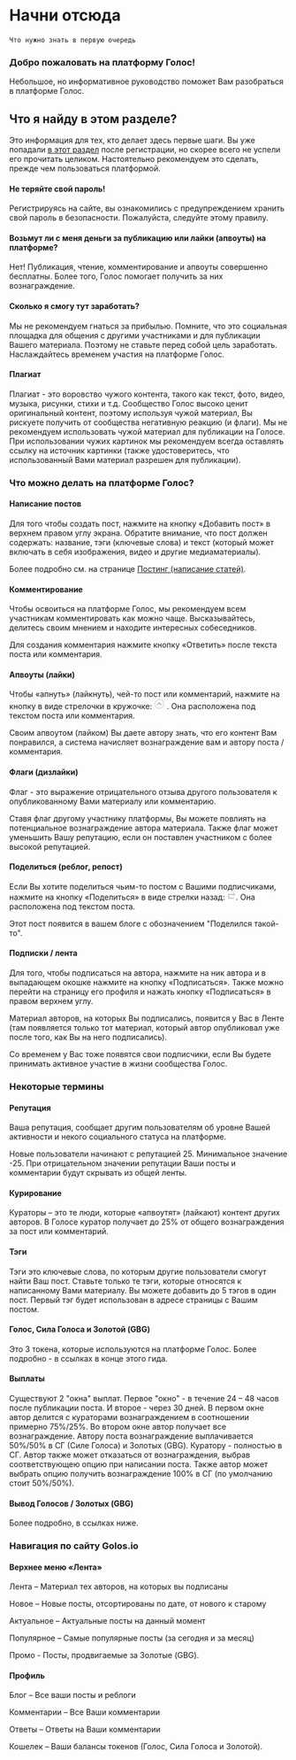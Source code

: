 # Начни отсюда
    Что нужно знать в первую очередь

<!-- toc -->

### Добро пожаловать на платформу Голос!
Небольшое, но информативное руководство поможет Вам разобраться в платформе Голос.

## Что я найду в этом разделе?

Это информация для тех, кто делает здесь первые шаги.
Вы уже попадали [в этот раздел](https://golos.io/welcome) после регистрации, но скорее всего не успели его прочитать целиком. Настоятельно рекомендуем это сделать, прежде чем пользоваться платформой.

#### Не теряйте свой пароль!
Регистрируясь на сайте, вы ознакомились с предупреждением хранить свой пароль в безопасности.
Пожалуйста, следуйте этому правилу.

#### Возьмут ли с меня деньги за публикацию или лайки (апвоуты) на платформе?
Нет! Публикация, чтение, комментирование и апвоуты совершенно бесплатны. Более того, Голос помогает получить за них вознаграждение.

#### Сколько я смогу тут заработать?
Мы не рекомендуем гнаться за прибылью. Помните, что это социальная площадка для общения с другими участниками и для публикации Вашего материала. Поэтому не ставьте перед собой цель заработать. Наслаждайтесь временем участия на платформе Голос.

#### Плагиат
Плагиат - это воровство чужого контента, такого как текст, фото, видео, музыка, рисунки, стихи и т.д.
Сообщество Голос высоко ценит оригинальный контент, поэтому используя чужой материал, Вы рискуете получить от сообщества негативную реакцию (и флаги).
Мы не рекомендуем использовать чужой материал для публикации на Голосе.
При использовании чужих картинок мы рекомендуем всегда оставлять ссылку на источник картинки (также удостоверитесь, что использованный Вами материал разрешен для публикации).

### Что можно делать на платформе Голос?
#### Написание постов
Для того чтобы создать пост, нажмите на кнопку «Добавить пост» в верхнем правом углу экрана. Обратите внимание, что пост должен содержать: название, тэги (ключевые слова) и текст (который может включать в себя изображения, видео и другие медиаматериалы). 

Более подробно см. на странице [Постинг (написание статей)](/2-rewards/posting_rewards.html).

#### Комментирование
Чтобы освоиться на платформе Голос, мы рекомендуем всем участникам комментировать как можно чаще. Высказывайтесь, делитесь своим мнением и находите интересных собеседников.

Для создания комментария нажмите кнопку «Ответить» после текста поста или комментария.

#### Апвоуты (лайки)
Чтобы «апнуть» (лайкнуть), чей-то пост или комментарий, нажмите на кнопку в виде стрелочки в кружочке:  ![](/assets/upvote.jpg) . Она расположена под текстом поста или комментария. 

Своим апвоутом (лайком) Вы даете автору знать, что его контент Вам понравился, а система начисляет вознаграждение вам и автору поста / комментария.

#### Флаги (дизлайки)
Флаг - это выражение отрицательного отзыва другого пользователя к опубликованному Вами материалу или комментарию.

Ставя флаг другому участнику платформы, Вы можете повлиять на потенциальное вознаграждение автора материала. Также флаг может уменьшить Вашу репутацию, если он поставлен участником с более высокой репутацией.

#### Поделиться (реблог, репост)
Если Вы хотите поделиться чьим-то постом с Вашими подписчиками, нажмите на кнопку «Поделиться» в виде стрелки назад: ![](/assets/reblog.jpg).  Она расположена под текстом поста. 

Этот пост появится в вашем блоге с обозначением "Поделился такой-то".

#### Подписки / лента
Для того, чтобы подписаться на автора, нажмите на ник автора и в выпадающем окошке нажмите на кнопку «Подписаться». Также можно перейти на страницу его профиля и нажать кнопку «Подписаться» в правом верхнем углу.
 
Материал авторов, на которых Вы подписались, появится у Вас в Ленте (там появляется только тот материал, который автор опубликовал уже после того, как Вы на него подписались).

Со временем у Вас тоже появятся свои подписчики, если Вы будете принимать активное участие в жизни сообщества Голос.

### Некоторые термины

#### Репутация
Ваша репутация, сообщает другим пользователям об уровне Вашей активности и некого социального статуса на платформе.

Новые пользователи начинают с репутацией 25. Минимальное значение -25. При отрицательном значении репутации Ваши посты и комментарии будут скрывать из общей ленты.

#### Курирование
Кураторы – это те люди, которые «апвоутят» (лайкают) контент других авторов. 
В Голосе куратор получает до 25% от общего вознаграждения за пост или комментарий.

#### Тэги
Тэги это ключевые слова, по которым другие пользователи смогут найти Ваш пост. Ставьте только те тэги, которые относятся к написанному Вами материалу.
Вы можете добавить до 5 тэгов в один пост. Первый тэг будет использован в адресе страницы с Вашим постом.

#### Голос, Сила Голоса и Золотой (GBG)
Это 3 токена, которые используются на платформе Голос. Более подробно - в ссылках в конце этого гида.

#### Выплаты
Существуют 2 "окна" выплат. Первое "окно" - в течение 24 – 48 часов после публикации поста. И второе - через 30 дней.
В первом окне автор делится с кураторами вознаграждением в соотношении примерно 75%/25%. Во втором окне автор получает все вознаграждение.
Автору поста вознаграждение выплачивается 50%/50% в СГ (Силе Голоса) и Золотых (GBG). Куратору - полностью в СГ.
Автор также может отказаться от вознаграждения, выбрав соответствующею опцию при написании поста.
Также автор может выбрать опцию получить вознаграждение 100% в СГ (по умолчанию стоит 50%/50%).

#### Вывод Голосов / Золотых (GBG)
Более подробно, в ссылках ниже.

### Навигация по сайту Golos.io

#### Верхнее меню «Лента»
Лента – Материал тех авторов, на которых вы подписаны

Новое – Новые посты, отсортированы по дате, от нового к старому

Актуальное – Актуальные посты на данный момент

Популярное – Самые популярные посты (за сегодня и за месяц)

Промо - Посты, продвигаемые за Золотые (GBG).

#### Профиль
Блог – Все ваши посты и реблоги

Комментарии – Все Ваши комментарии

Ответы – Ответы на Ваши комментарии

Кошелек – Ваши балансы токенов (Голос, Сила Голоса и Золотой).

